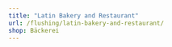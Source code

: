 ```yaml
---
title: "Latin Bakery and Restaurant"
url: /flushing/latin-bakery-and-restaurant/
shop: Bäckerei
---
```

